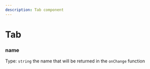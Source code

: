 ```yaml
---
description: Tab component
---
```


# Tab

### **name**

Type: `string` the name that will be returned in the `onChange` function
